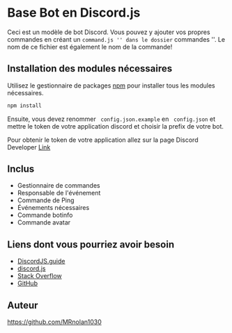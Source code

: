 # Base Bot en Discord.js

Ceci est un modèle de bot Discord. Vous pouvez y ajouter vos propres commandes en créant un `` command.js '' dans le dossier `` commandes ''. Le nom de ce fichier est également le nom de la commande!

## Installation des modules nécessaires

Utilisez le gestionnaire de packages [npm](https://nodejs.org/en/download/) pour installer tous les modules nécessaires.

```bash
npm install
```
Ensuite, vous devez renommer `` config.json.example`` en `` config.json`` et mettre le token de votre application discord et choisir la prefix de votre bot.

Pour obtenir le token de votre application allez sur la page Discord Developer [Link](https://discord.com/developers/applications)

## Inclus
- Gestionnaire de commandes
- Responsable de l'événement
- Commande de Ping
- Événements nécessaires
- Commande botinfo
- Commande avatar


## Liens dont vous pourriez avoir besoin
- [DiscordJS.guide](https://discordjs.guide/)
- [discord.js](https://discord.js.org/#/)
- [Stack Overflow](https://stackoverflow.com/)
- [GitHub](https://github.com/)

## Auteur
https://github.com/MRnolan1030
